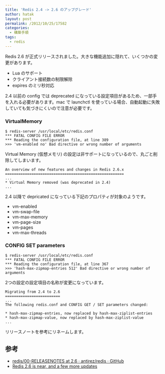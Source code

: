 ```yaml
---
title: 'Redis 2.4 -> 2.6 のアップグレード'
author: hatak
layout: post
permalink: /2012/10/25/17582
categories:
  - 構築手順
tags:
  - redis
---
```


Redis 2.6 が正式リリースされました。大きな機能追加に隠れて、いくつかの変更があります。

*   Lua のサポート
*   クライアント接続数の制限解除
*   expires のミリ秒対応

2.4 以前の config では deprecated になっている設定項目があるため、一部手を入れる必要があります。mac で launchctl を使っている場合、自動起動に失敗していても気づきにくいので注意が必要です。

<!--more-->

### VirtualMemory

    $ redis-server /usr/local/etc/redis.conf
    *** FATAL CONFIG FILE ERROR
    *** Reading the configuration file, at line 389
    >>> 'vm-enabled no' Bad directive or wrong number of arguments

Virtual Memory (仮想メモリ) の設定は非サポートになっているので、丸ごと削除してしまいます。

    An overview of new features and changes in Redis 2.6.x
    ======================================================
    ...
    * Virtual Memory removed (was deprecated in 2.4)
    ...

2.4 以降で depricated になっている下記のプロパティが対象のようです。

*   vm-enabled
*   vm-swap-file
*   vm-max-memory
*   vm-page-size
*   vm-pages
*   vm-max-threads

### CONFIG SET parameters

    $ redis-server /usr/local/etc/redis.conf
    *** FATAL CONFIG FILE ERROR
    *** Reading the configuration file, at line 367
    >>> 'hash-max-zipmap-entries 512' Bad directive or wrong number of arguments

2つの設定の設定項目の名称が変更になっています。

    Migrating from 2.4 to 2.6
    =========================
    ...
    The following redis.conf and CONFIG GET / SET parameters changed:
    
    * hash-max-zipmap-entries, now replaced by hash-max-ziplist-entries
    * hash-max-zipmap-value, now replaced by hash-max-ziplist-value
    ...

リリースノートを参考にリネームします。

## 参考

*   [redis/00-RELEASENOTES at 2.6 · antirez/redis · GitHub][1]
*   [Redis 2.6 is near, and a few more updates][2]

 [1]: https://github.com/antirez/redis/blob/2.6/00-RELEASENOTES
 [2]: http://oldblog.antirez.com/post/redis-2.6-is-near.html

